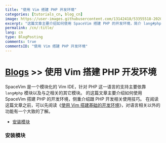 ```yaml
---
title: "使用 Vim 搭建 PHP 开发环境"
categories: [tutorials_cn, blog_cn]
image: https://user-images.githubusercontent.com/13142418/53355518-20202080-3964-11e9-92f3-476060f2761e.png
excerpt: "这篇文章主要介绍如何使用 SpaceVim 搭建 PHP 的开发环境，简介 lang#php 模块所支持的功能特性以及使用技巧"
permalink: /cn/:title/
lang: cn
type: BlogPosting
comments: true
commentsID: "使用 Vim 搭建 PHP 开发环境"
---
```


# [Blogs](../blog/) >> 使用 Vim 搭建 PHP 开发环境

SpaceVim 是一个模块化的 Vim IDE，针对 PHP 这一语言的支持主要依靠 `lang#php` 模块以及与之相关的其它模块。
的这篇文章主要介绍如何使用 SpaceVim 搭建 PHP 的开发环境，侧重介绍跟 PHP 开发相关使用技巧。
在阅读这篇文章之前，可以先阅读《[使用 Vim 搭建基础的开发环境](../use-vim-as-ide/)》，对语言相关以外的功能有一个大致的了解。

<!-- vim-markdown-toc GFM -->

- [安装模块](#安装模块)

<!-- vim-markdown-toc -->

### 安装模块


